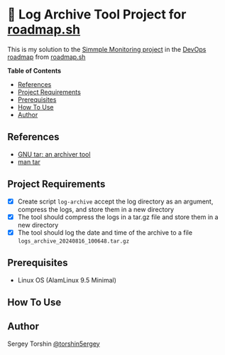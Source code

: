 # 🚦 Log Archive Tool Project for [roadmap.sh](https://roadmap.sh/)

This is my solution to the [Simmple Monitoring project](https://roadmap.sh/projects/simple-monitoring-dashboard) in the [DevOps roadmap](https://roadmap.sh/devops) from [roadmap.sh](https://roadmap.sh/)

**Table of Contents**
- [References](#references)
- [Project Requirements](#project-requirements)
- [Prerequisites](#prerequisites)
- [How To Use](#how-to-use)
- [Author](#author)

## References

- [GNU tar: an archiver tool](https://www.gnu.org/software/tar/manual/tar.html)
- [man tar](https://www.man7.org/linux/man-pages/man1/tar.1.html)

## Project Requirements

- [x] Create script `log-archive` accept the log directory as an argument, compress the logs, and store them in a new directory
- [x] The tool should compress the logs in a tar.gz file and store them in a new directory
- [x] The tool should log the date and time of the archive to a file `logs_archive_20240816_100648.tar.gz`

## Prerequisites

- Linux OS (AlamLinux 9.5 Minimal)

## How To Use

## Author

Sergey Torshin [@torshin5ergey](https://github.com/torshin5ergey)
